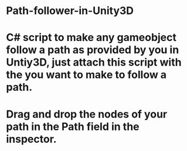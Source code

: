 # Path-follower-in-Unity3D
# C# script to make any gameobject follow a path as provided by you in Untiy3D, just attach this script with the you want to make to follow a path.
# Drag and drop the nodes of your path in the Path field in the inspector.
